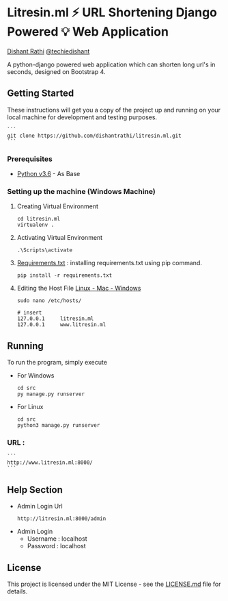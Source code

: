 # Litresin.ml ⚡️ URL Shortening Django Powered 💡 Web Application

[Dishant Rathi](https://www.dishantrathi.tk)  [@techiedishant](https://www.twitter.com/techiedishant)

A python-django powered web application which can shorten long url's in seconds, designed on Bootstrap 4.


## Getting Started 

These instructions will get you a copy of the project up and running on your local machine for development and testing purposes. 

    ```
    git clone https://github.com/dishantrathi/litresin.ml.git
    ```


### Prerequisites

* [Python v3.6](https://www.python.org/) - As Base


### Setting up the machine (Windows Machine)

1. Creating Virtual Environment
    ```
    cd litresin.ml
    virtualenv .
    ```

2. Activating Virtual Environment
    ```
    .\Scripts\activate
    ```

3. [Requirements.txt](Requirements.txt) : installing requirements.txt using pip command.
    ```
    pip install -r requirements.txt
    ```

4. Editing the Host File [Linux - Mac - Windows](https://support.rackspace.com/how-to/modify-your-hosts-file/)

    ```
    sudo nano /etc/hosts/

    # insert 
    127.0.0.1     litresin.ml
    127.0.0.1     www.litresin.ml
    ```


## Running

To run the program, simply execute

* For Windows
    ```
    cd src
    py manage.py runserver
    ```
* For Linux
    ```
    cd src
    python3 manage.py runserver
    ```

### URL : 
    ```
    http://www.litresin.ml:8000/
    ```


## Help Section

* Admin Login Url
    ```
    http://litresin.ml:8000/admin
    ```
* Admin Login
    -   Username : localhost
    -   Password : localhost


## License

This project is licensed under the MIT License - see the [LICENSE.md](LICENSE.md) file for details.
